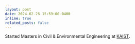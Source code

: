 ```yaml
---
layout: post
date: 2024-02-26 15:59:00-0400
inline: true
related_posts: false
---
```


Started Masters in Civil & Environmental Engineering at [KAIST](https://cee.kaist.ac.kr).